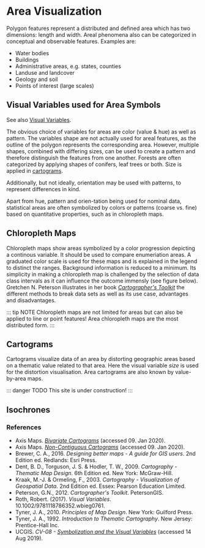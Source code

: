 
# Area Visualization
Polygon features represent a distributed and defined area which has two dimensions: length and width. Areal phenomena also can be categorized in conceptual and observable features. Examples are:

-	Water bodies 
-	Buildings 
-	Administrative areas, e.g. states, counties
-	Landuse and landcover
-	Geology and soil
-	Points of interest (large scales)

## Visual Variables used for Area Symbols

See also [Visual Variables](/Guide/visvar.html).

The obvious choice of variables for areas are color (value & hue) as well as pattern. The variables shape are not actually used for areal features, as the outline of the polygon represents the corresponding area. However, multiple shapes, combined with differing sizes, can be used to create a pattern and therefore distinguish the features from one another. Forests are often categorized by applying shapes of conifers, leaf trees or both. Size is applied in [cartograms](#cartograms).

Additionally, but not ideally, orientation may be used with patterns, to represent differences in kind. 

Apart from hue, pattern and orien-tation being used for nominal data, statistical areas are often symbolized by colors or patterns (coarse vs. fine) based on quantitative properties, such as in chloropleth maps. 


## Chloropleth Maps

Chloropleth maps show areas symbolized by a color progression depicting a continous variable. It should be used to compare enumeriation areas. A graduated color scale is used for these maps and is explained in the legend to distinct the ranges. Background information is reduced to a minimum. Its simplicity in making a chloropleth map is challenged by the selection of data class intervals as it can influence the outcome immensly (see figure below). Gretchen N. Peterson illustrates in her book *[Cartographer's Toolkit](https://www.amazon.com/Cartographers-Toolkit-Colors-Typography-Patterns/dp/0615467946/ref=as_li_ss_tl?ie=UTF8&linkCode=sl1&tag=pe03-20&linkId=81f589a8f8f6ee38f4b9cd7aecf361d2)* the different methods to break data sets as well as its use case, advantages and disadvantages. 

<!--Insert table (ask permission)? ![intervals](PATH TO IMAGE) -->

::: tip NOTE
Chloropleth maps are not limited for areas but can also be applied to line or point features! Area chloropleth maps are the most distributed form.
:::
## Cartograms
Cartograms visualize data of an area by distorting geographic areas based on a thematic value related to that area. Here the visual variable *size* is used for the distortion visualisation. Area cartograms are also known by value-by-area maps. 

::: danger TODO
This site is under construction!
:::

## Isochrones 

### References
- Axis Maps. *[Bivariate Cartograms](https://www.axismaps.com/guide/multivariate/bivariate-cartograms/)* (accessed 09. Jan 2020). 
- Axis Maps. *[Non-Contiguous Cartograms](https://www.axismaps.com/guide/univariate/cartograms/)* (accessed 09. Jan 2020). 
- Brewer, C. A., 2016. *Designing better maps - A guide for GIS users*. 2nd Edition ed. Redlands: Esri Press.
- Dent, B. D., Torguson, J. S. & Hodler, T. W., 2009. *Cartography - Thematic Map Design*. 6th Edition ed. New York: McGraw-Hill.
- Kraak, M.-J. & Ormeling, F., 2003. *Cartography - Visualization of Geospatial Data*. 2nd Edition ed. Essex: Pearson Education Limited.
- Peterson, G.N., 2012. *Cartographer's Toolkit*. PetersonGIS. 
- Roth, Robert. (2017). *Visual Variables*. 10.1002/9781118786352.wbieg0761. 
- Tyner, J. A., 2010. *Principles of Map Design*. New York: Guilford Press.
- Tyner, J. A., 1992. *Introduction to Thematic Cartography*. New Jersey: Prentice-Hall Inc. 
- UCGIS. *CV-08 - [Symbolization and the Visual Variables](https://gistbok.ucgis.org/bok-topics/symbolization-and-visual-variables)* (accessed 14 Aug 2019).